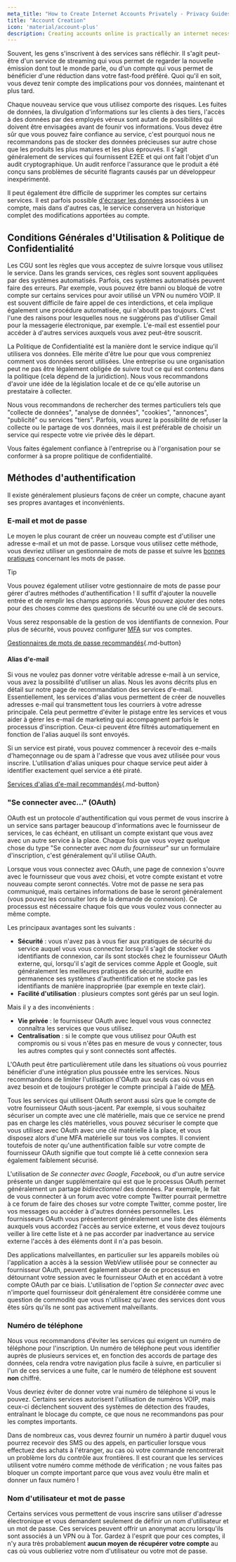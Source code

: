 ```yaml
---
meta_title: "How to Create Internet Accounts Privately - Privacy Guides"
title: "Account Creation"
icon: 'material/account-plus'
description: Creating accounts online is practically an internet necessity, take these steps to make sure you stay private.
---
```


Souvent, les gens s'inscrivent à des services sans réfléchir. Il s'agit peut-être d'un service de streaming qui vous permet de regarder la nouvelle émission dont tout le monde parle, ou d'un compte qui vous permet de bénéficier d'une réduction dans votre fast-food préféré. Quoi qu'il en soit, vous devez tenir compte des implications pour vos données, maintenant et plus tard.

Chaque nouveau service que vous utilisez comporte des risques. Les fuites de données, la divulgation d'informations sur les clients à des tiers, l'accès à des données par des employés véreux sont autant de possibilités qui doivent être envisagées avant de founir vos informations. Vous devez être sûr que vous pouvez faire confiance au service, c'est pourquoi nous ne recommandons pas de stocker des données précieuses sur autre chose que les produits les plus matures et les plus éprouvés. Il s'agit généralement de services qui fournissent E2EE et qui ont fait l'objet d'un audit cryptographique. Un audit renforce l'assurance que le produit a été conçu sans problèmes de sécurité flagrants causés par un développeur inexpérimenté.

Il peut également être difficile de supprimer les comptes sur certains services. Il est parfois possible [d'écraser les données](account-deletion.md#overwriting-account-information) associées à un compte, mais dans d'autres cas, le service conservera un historique complet des modifications apportées au compte.

## Conditions Générales d'Utilisation & Politique de Confidentialité

Les CGU sont les règles que vous acceptez de suivre lorsque vous utilisez le service. Dans les grands services, ces règles sont souvent appliquées par des systèmes automatisés. Parfois, ces systèmes automatisés peuvent faire des erreurs. Par exemple, vous pouvez être banni ou bloqué de votre compte sur certains services pour avoir utilisé un VPN ou numéro VOIP. Il est souvent difficile de faire appel de ces interdictions, et cela implique également une procédure automatisée, qui n'aboutit pas toujours. C'est l'une des raisons pour lesquelles nous ne suggérons pas d'utiliser Gmail pour la messagerie électronique, par exemple. L'e-mail est essentiel pour accéder à d'autres services auxquels vous avez peut-être souscrit.

La Politique de Confidentialité est la manière dont le service indique qu'il utilisera vos données. Elle mérite d'être lue pour que vous compreniez comment vos données seront utilisées. Une entreprise ou une organisation peut ne pas être légalement obligée de suivre tout ce qui est contenu dans la politique (cela dépend de la juridiction). Nous vous recommandons d'avoir une idée de la législation locale et de ce qu'elle autorise un prestataire à collecter.

Nous vous recommandons de rechercher des termes particuliers tels que "collecte de données", "analyse de données", "cookies", "annonces", "publicité" ou services "tiers". Parfois, vous aurez la possibilité de refuser la collecte ou le partage de vos données, mais il est préférable de choisir un service qui respecte votre vie privée dès le départ.

Vous faites également confiance à l'entreprise ou à l'organisation pour se conformer à sa propre politique de confidentialité.

## Méthodes d'authentification

Il existe généralement plusieurs façons de créer un compte, chacune ayant ses propres avantages et inconvénients.

### E-mail et mot de passe

Le moyen le plus courant de créer un nouveau compte est d'utiliser une adresse e-mail et un mot de passe. Lorsque vous utilisez cette méthode, vous devriez utiliser un gestionnaire de mots de passe et suivre les [bonnes pratiques](passwords-overview.md) concernant les mots de passe.

<div class="admonition tip" markdown>
<p class="admonition-title">Tip</p>

Vous pouvez également utiliser votre gestionnaire de mots de passe pour gérer d'autres méthodes d'authentification ! Il suffit d'ajouter la nouvelle entrée et de remplir les champs appropriés. Vous pouvez ajouter des notes pour des choses comme des questions de sécurité ou une clé de secours.

</div>

Vous serez responsable de la gestion de vos identifiants de connexion. Pour plus de sécurité, vous pouvez configurer [MFA](multi-factor-authentication.md) sur vos comptes.

[Gestionnaires de mots de passe recommandés](../passwords.md ""){.md-button}

#### Alias d'e-mail

Si vous ne voulez pas donner votre véritable adresse e-mail à un service, vous avez la possibilité d'utiliser un alias. Nous les avons décrits plus en détail sur notre page de recommandation des services d'e-mail. Essentiellement, les services d'alias vous permettent de créer de nouvelles adresses e-mail qui transmettent tous les courriers à votre adresse principale. Cela peut permettre d'éviter le pistage entre les services et vous aider à gérer les e-mail de marketing qui accompagnent parfois le processus d'inscription. Ceux-ci peuvent être filtrés automatiquement en fonction de l'alias auquel ils sont envoyés.

Si un service est piraté, vous pouvez commencer à recevoir des e-mails d'hameçonnage ou de spam à l'adresse que vous avez utilisée pour vous inscrire. L'utilisation d'alias uniques pour chaque service peut aider à identifier exactement quel service a été piraté.

[Services d'alias d'e-mail recommandés](../email-aliasing.md ""){.md-button}

### "Se connecter avec..." (OAuth)

OAuth est un protocole d'authentification qui vous permet de vous inscrire à un service sans partager beaucoup d'informations avec le fournisseur de services, le cas échéant, en utilisant un compte existant que vous avez avec un autre service à la place. Chaque fois que vous voyez quelque chose du type "Se connecter avec *nom du fournisseur*" sur un formulaire d'inscription, c'est généralement qu'il utilise OAuth.

Lorsque vous vous connectez avec OAuth, une page de connexion s'ouvre avec le fournisseur que vous avez choisi, et votre compte existant et votre nouveau compte seront connectés. Votre mot de passe ne sera pas communiqué, mais certaines informations de base le seront généralement (vous pouvez les consulter lors de la demande de connexion). Ce processus est nécessaire chaque fois que vous voulez vous connecter au même compte.

Les principaux avantages sont les suivants :

- **Sécurité** : vous n'avez pas à vous fier aux pratiques de sécurité du service auquel vous vous connectez lorsqu'il s'agit de stocker vos identifiants de connexion, car ils sont stockés chez le fournisseur OAuth externe, qui, lorsqu'il s'agit de services comme Apple et Google, suit généralement les meilleures pratiques de sécurité, audite en permanence ses systèmes d'authentification et ne stocke pas les identifiants de manière inappropriée (par exemple en texte clair).
- **Facilité d'utilisation** : plusieurs comptes sont gérés par un seul login.

Mais il y a des inconvénients :

- **Vie privée** : le fournisseur OAuth avec lequel vous vous connectez connaîtra les services que vous utilisez.
- **Centralisation** : si le compte que vous utilisez pour OAuth est compromis ou si vous n'êtes pas en mesure de vous y connecter, tous les autres comptes qui y sont connectés sont affectés.

L'OAuth peut être particulièrement utile dans les situations où vous pourriez bénéficier d'une intégration plus poussée entre les services. Nous recommandons de limiter l'utilisation d'OAuth aux seuls cas où vous en avez besoin et de toujours protéger le compte principal à l'aide de [MFA](multi-factor-authentication.md).

Tous les services qui utilisent OAuth seront aussi sûrs que le compte de votre fournisseur OAuth sous-jacent. Par exemple, si vous souhaitez sécuriser un compte avec une clé matérielle, mais que ce service ne prend pas en charge les clés matérielles, vous pouvez sécuriser le compte que vous utilisez avec OAuth avec une clé matérielle à la place, et vous disposez alors d'une MFA matérielle sur tous vos comptes. Il convient toutefois de noter qu'une authentification faible sur votre compte de fournisseur OAuth signifie que tout compte lié à cette connexion sera également faiblement sécurisé.

L'utilisation de *Se connecter avec Google*, *Facebook*, ou d'un autre service présente un danger supplémentaire qui est que le processus OAuth permet généralement un partage *bidirectionnel* des données. Par exemple, le fait de vous connecter à un forum avec votre compte Twitter pourrait permettre à ce forum de faire des choses sur votre compte Twitter, comme poster, lire vos messages ou accéder à d'autres données personnelles. Les fournisseurs OAuth vous présenteront généralement une liste des éléments auxquels vous accordez l'accès au service externe, et vous devez toujours veiller à lire cette liste et à ne pas accorder par inadvertance au service externe l'accès à des éléments dont il n'a pas besoin.

Des applications malveillantes, en particulier sur les appareils mobiles où l'application a accès à la session WebView utilisée pour se connecter au fournisseur OAuth, peuvent également abuser de ce processus en détournant votre session avec le fournisseur OAuth et en accédant à votre compte OAuth par ce biais. L'utilisation de l'option *Se connecter avec* avec n'importe quel fournisseur doit généralement être considérée comme une question de commodité que vous n'utilisez qu'avec des services dont vous êtes sûrs qu'ils ne sont pas activement malveillants.

### Numéro de téléphone

Nous vous recommandons d'éviter les services qui exigent un numéro de téléphone pour l'inscription. Un numéro de téléphone peut vous identifier auprès de plusieurs services et, en fonction des accords de partage des données, cela rendra votre navigation plus facile à suivre, en particulier si l'un de ces services a une fuite, car le numéro de téléphone est souvent **non** chiffré.

Vous devriez éviter de donner votre vrai numéro de téléphone si vous le pouvez. Certains services autorisent l'utilisation de numéros VOIP, mais ceux-ci déclenchent souvent des systèmes de détection des fraudes, entraînant le blocage du compte, ce que nous ne recommandons pas pour les comptes importants.

Dans de nombreux cas, vous devrez fournir un numéro à partir duquel vous pourrez recevoir des SMS ou des appels, en particulier lorsque vous effectuez des achats à l'étranger, au cas où votre commande rencontrerait un problème lors du contrôle aux frontières. Il est courant que les services utilisent votre numéro comme méthode de vérification ; ne vous faites pas bloquer un compte important parce que vous avez voulu être malin et donner un faux numéro !

### Nom d'utilisateur et mot de passe

Certains services vous permettent de vous inscrire sans utiliser d'adresse électronique et vous demandent seulement de définir un nom d'utilisateur et un mot de passe. Ces services peuvent offrir un anonymat accru lorsqu'ils sont associés à un VPN ou à Tor. Gardez à l'esprit que pour ces comptes, il n'y aura très probablement **aucun moyen de récupérer votre compte** au cas où vous oublieriez votre nom d'utilisateur ou votre mot de passe.
